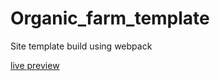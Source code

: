 # Organic_farm_template

Site template build using webpack 

<a href="https://tomasz-paterka.github.io/Organic_farm_template/">live preview</a>
